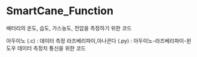 # SmartCane_Function


배터리의 온도, 습도, 가스농도, 전압을 측정하기 위한 코드

아두이노 (.c) : 데이터 측정
라즈베리파이,아나콘다 (.py) : 아두이노-라즈베리파이-윈도우 데이터 측정치 통신을 위한 코드
